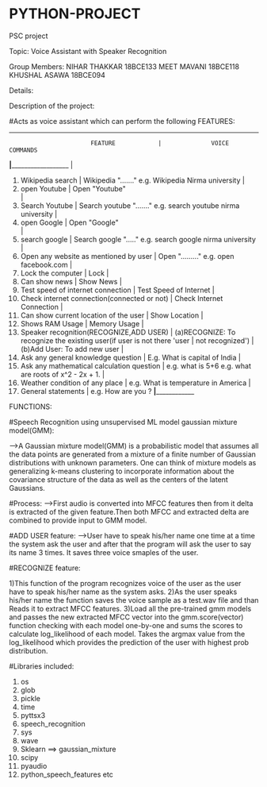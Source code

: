 # PYTHON-PROJECT
PSC project

Topic: Voice Assistant with Speaker Recognition

Group Members: NIHAR THAKKAR 18BCE133
	             MEET MAVANI 18BCE118
	             KHUSHAL ASAWA 18BCE094

Details:

Description of the project:

#Acts as voice assistant which can perform the following FEATURES:

_______________________________________________________________________________________________________________________________________
		                   FEATURE	          |		         VOICE COMMANDS
__________________________________________________________|____________________________________________________________________________
							  |
1) Wikipedia search					  |	Wikipedia "......."         e.g. Wikipedia Nirma university
   				        	          |
2) open Youtube			                          |	Open "Youtube"  
                                                          |
3) Search Youtube                                         |     Search youtube "......."    e.g. search youtube nirma university
 							  |
4) open Google						  |	Open "Google"  
 	                                                  |
5) search google                                          |     Search google "....."       e.g. search google nirma university
                                                          |
6) Open any website as mentioned by user                  |	Open "........."            e.g. open facebook.com
							  |
7) Lock the computer					  |	Lock
		                                          |
8) Can show news			                  |	Show News
                                                          |
9) Test speed of internet connection	                  |	Test Speed of Internet
					                  |
10) Check internet connection(connected or not) 	  |	Check Internet Connection
				                          |
11) Can show current location of the user	          |	Show Location
			                                  |
12) Shows RAM Usage			                  |	Memory Usage
					                  |
13) Speaker recognition(RECOGNIZE,ADD USER)               |	(a)RECOGNIZE: To recognize the existing user(if user is not there 'user                                                           |                   not recognized')
						          |	(b)Add User: To add new user 
                                               		  |
14) Ask any general knowledge question          	  |       E.g. What is capital of India
                                                	  |
15) Ask any mathematical calculation question   	  |       e.g. what is 5+6     e.g. what are roots of x^2 - 2x + 1. 
                                                	  |
16) Weather condition of any place              	  |       e.g. What is temperature in America
                                                	  |
17) General statements                          	  |       e.g. How are you ?
__________________________________________________________|______________________________________________________________________



FUNCTIONS:

#Speech Recognition using unsupervised ML model gaussian mixture model(GMM):

-->A Gaussian mixture model(GMM) is a probabilistic model that assumes all the data points are generated from a mixture of a finite number of Gaussian distributions with unknown 
   parameters. One can think of mixture models as generalizing k-means clustering to incorporate information about the covariance structure of the data as well as the centers 
   of the latent Gaussians.



#Process:
-->First audio is converted into MFCC features then from it delta is extracted of the given feature.Then both MFCC and extracted delta are combined to provide input to GMM model.

#ADD USER feature:
-->User have to speak his/her name one time at a time the system ask the user and after that the program will ask the user to say its name 3 times. It saves three voice smaples 
   of the user.

#RECOGNIZE feature:

1)This function of the program  recognizes voice of the user as the user have to speak his/her name as the system asks. 
2)As the user speaks his/her name the function saves the voice sample as a test.wav file and than Reads it to extract MFCC features.
3)Load all the pre-trained gmm models and passes the new extracted MFCC vector into the gmm.score(vector) function checking with each model one-by-one and sums the scores to
  calculate log_likelihood of each model. Takes the argmax value from the log_likelihood which provides the prediction of the user with highest prob distribution.


#Libraries included:
1) os 
2) glob
3) pickle
4) time
5) pyttsx3
6) speech_recognition
7) sys
8) wave
9) Sklearn ==> gaussian_mixture
10) scipy
11) pyaudio
12) python_speech_features etc








